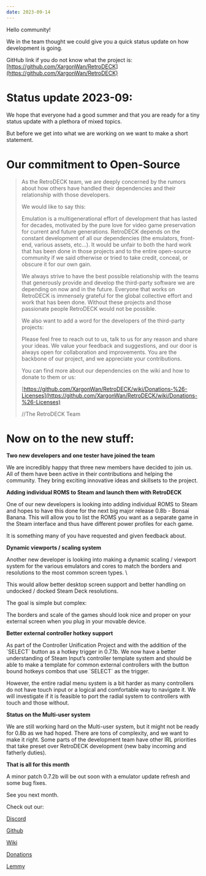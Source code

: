 ```yaml
---
date: 2023-09-14
---
```



Hello community!


We in the team thought we could give you a quick status update on how development is going.

GitHub link if you do not know what the project is: [https://github.com/XargonWan/RetroDECK](https://github.com/XargonWan/RetroDECK)



# Status update 2023-09:



We hope that everyone had a good summer and that you are ready for a tiny status update with a plethora of mixed topics.

But before we get into what we are working on we want to make a short statement.

# Our commitment to Open-Source



>As the RetroDECK team, we are deeply concerned by the rumors about how others have handled their dependencies and their relationship with those developers.
>
>We would like to say this:
>
>Emulation is a multigenerational effort of development that has lasted for decades, motivated by the pure love for video game preservation for current and future generations. RetroDECK depends on the constant development of all our dependencies (the emulators, front-end, various assets, etc...).  It would be unfair to both the hard work that has been done in those projects and to the entire open-source community if we said otherwise or tried to take credit, conceal, or obscure it for our own gain.
>
>We always strive to have the best possible relationship with the teams that generously provide and develop the third-party software we are depending on now and in the future. Everyone that works on RetroDECK is immensely grateful for the global collective effort and work that has been done. Without these projects and those passionate people RetroDECK would not be possible.
>
>We also want to add a word for the developers of the third-party projects:
>
>Please feel free to reach out to us, talk to us for any reason and share your ideas. We value your feedback and suggestions, and our door is always open for collaboration and improvements. You are the backbone of our project, and we appreciate your contributions.
>
>You can find more about our dependencies on the wiki and how to donate to them or us:
>
>[https://github.com/XargonWan/RetroDECK/wiki/Donations-%26-Licenses](https://github.com/XargonWan/RetroDECK/wiki/Donations-%26-Licenses)
>
>//The RetroDECK Team



# Now on to the new stuff:



**Two new developers and one tester have joined the team**

We are incredibly happy that three new members have decided to join us. All of them have been active in their contributions and helping the community. They bring exciting innovative ideas and skillsets to the project.



**Adding individual ROMS to Steam and launch them with RetroDECK**

One of our new developers is looking into adding individual ROMS to Steam and hopes to have this done for the next big major release 0.8b - Bonsai Banana. This will allow you to list the ROMS you want as a separate game in the Steam interface and thus have different power profiles for each game.

It is something many of you have requested and given feedback about.



**Dynamic viewports / scaling system**

Another new developer is looking into making a dynamic scaling / viewport system for the various emulators and cores to match the borders and resolutions to the most common screen types. \\

This would allow better desktop screen support and better handling on undocked / docked Steam Deck resolutions.



The goal is simple but complex:

The borders and scale of the games should look nice and proper on your external screen when you plug in your movable device.



**Better external controller hotkey support**

As part of the Controller Unification Project and with the addition of the \`SELECT\` button as a hotkey trigger in 0.7.1b. We now have a better understanding of Steam Input’s controller template system and should be able to make a template for common external controllers with the button bound hotkeys combos that use \`SELECT\` as the trigger.

However, the entire radial menu system is a bit harder as many controllers do not have touch input or a logical and comfortable way to navigate it. We will investigate if it is feasible to port the radial system to controllers with touch and those without.



**Status on the Multi-user system**

We are still working hard on the Multi-user system, but it might not be ready for 0.8b as we had hoped. There are tons of complexity, and we want to make it right. Some parts of the development team have other IRL priorities that take preset over RetroDECK development (new baby incoming and fatherly duties).



**That is all for this month**



A minor patch 0.7.2b will be out soon with a emulator update refresh and some bug fixes.



See you next month.



Check out our:

[Discord](https://discord.gg/Dz3szYsP8g)

[Github](https://github.com/XargonWan/RetroDECK)

[Wiki](https://github.com/XargonWan/RetroDECK/wiki)

[Donations](https://github.com/XargonWan/RetroDECK/wiki/Donations-%26-Licenses)

[Lemmy](https://lemmy.zip/c/retrodeck)
